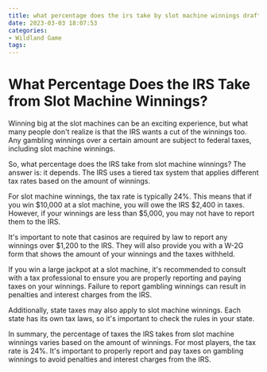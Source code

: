 ```yaml
---
title: what percentage does the irs take by slot machine winnings draftkings casino
date: 2023-03-03 18:07:53
categories:
- Wildland Game
tags:
---
```

# What Percentage Does the IRS Take from Slot Machine Winnings?

Winning big at the slot machines can be an exciting experience, but what many people don't realize is that the IRS wants a cut of the winnings too. Any gambling winnings over a certain amount are subject to federal taxes, including slot machine winnings.

So, what percentage does the IRS take from slot machine winnings? The answer is: it depends. The IRS uses a tiered tax system that applies different tax rates based on the amount of winnings. 

For slot machine winnings, the tax rate is typically 24%. This means that if you win $10,000 at a slot machine, you will owe the IRS $2,400 in taxes. However, if your winnings are less than $5,000, you may not have to report them to the IRS.

It's important to note that casinos are required by law to report any winnings over $1,200 to the IRS. They will also provide you with a W-2G form that shows the amount of your winnings and the taxes withheld.

If you win a large jackpot at a slot machine, it's recommended to consult with a tax professional to ensure you are properly reporting and paying taxes on your winnings. Failure to report gambling winnings can result in penalties and interest charges from the IRS.

Additionally, state taxes may also apply to slot machine winnings. Each state has its own tax laws, so it's important to check the rules in your state.

In summary, the percentage of taxes the IRS takes from slot machine winnings varies based on the amount of winnings. For most players, the tax rate is 24%. It's important to properly report and pay taxes on gambling winnings to avoid penalties and interest charges from the IRS.